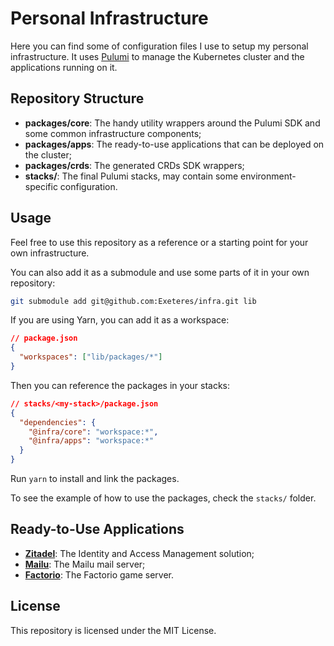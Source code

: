 # Personal Infrastructure

Here you can find some of configuration files I use to setup my personal infrastructure.
It uses [Pulumi](https://www.pulumi.com/) to manage the Kubernetes cluster and the applications running on it.

## Repository Structure

- **packages/core**: The handy utility wrappers around the Pulumi SDK and some common infrastructure components;
- **packages/apps**: The ready-to-use applications that can be deployed on the cluster;
- **packages/crds**: The generated CRDs SDK wrappers;
- **stacks/**: The final Pulumi stacks, may contain some environment-specific configuration.

## Usage

Feel free to use this repository as a reference or a starting point for your own infrastructure.

You can also add it as a submodule and use some parts of it in your own repository:

```bash
git submodule add git@github.com:Exeteres/infra.git lib
```

If you are using Yarn, you can add it as a workspace:

```json
// package.json
{
  "workspaces": ["lib/packages/*"]
}
```

Then you can reference the packages in your stacks:

```json
// stacks/<my-stack>/package.json
{
  "dependencies": {
    "@infra/core": "workspace:*",
    "@infra/apps": "workspace:*"
  }
}
```

Run `yarn` to install and link the packages.

To see the example of how to use the packages, check the `stacks/` folder.

## Ready-to-Use Applications

- [**Zitadel**](https://zitadel.com): The Identity and Access Management solution;
- [**Mailu**](https://mailu.io): The Mailu mail server;
- [**Factorio**](https://www.factorio.com): The Factorio game server.

## License

This repository is licensed under the MIT License.
